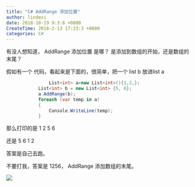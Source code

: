 ```yaml
---
title: "C# AddRange 添加位置"
author: lindexi
date: 2018-10-19 9:3:8 +0800
CreateTime: 2018-2-13 17:23:3 +0800
categories: C#
---
```


有没人想知道， AddRange 添加位置 是哪？
是添加到数组的开始，还是数组的末尾？

<!--more-->



<div id="toc"></div>

假如有一个 代码，看起来是下面的，很简单，把一个 list b 放进list a


```csharp
                List<int> a=new List<int>(){1,2,};
            List<int> b = new List<int> {5, 6};
            a.AddRange(b);
            foreach (var temp in a)
            {
                Console.WriteLine(temp);
            }
```

那么打印的是 1 2  5 6

还是 5 6 1 2

答案是自己去跑。

不要打我，答案是 1256， AddRange 添加数组的末尾。

![](http://image.acmx.xyz/34fdad35-5dfe-a75b-2b4b-8c5e313038e2%2F2017917111552.jpg)

